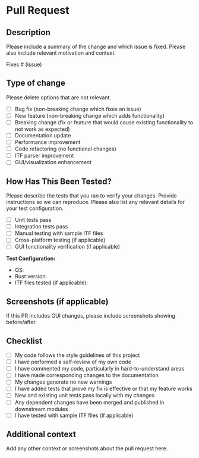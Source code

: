 # Pull Request

## Description

Please include a summary of the change and which issue is fixed. Please also include relevant motivation and context.

Fixes # (issue)

## Type of change

Please delete options that are not relevant.

- [ ] Bug fix (non-breaking change which fixes an issue)
- [ ] New feature (non-breaking change which adds functionality)
- [ ] Breaking change (fix or feature that would cause existing functionality to not work as expected)
- [ ] Documentation update
- [ ] Performance improvement
- [ ] Code refactoring (no functional changes)
- [ ] ITF parser improvement
- [ ] GUI/visualization enhancement

## How Has This Been Tested?

Please describe the tests that you ran to verify your changes. Provide instructions so we can reproduce. Please also list any relevant details for your test configuration.

- [ ] Unit tests pass
- [ ] Integration tests pass
- [ ] Manual testing with sample ITF files
- [ ] Cross-platform testing (if applicable)
- [ ] GUI functionality verification (if applicable)

**Test Configuration:**

- OS:
- Rust version:
- ITF files tested (if applicable):

## Screenshots (if applicable)

If this PR includes GUI changes, please include screenshots showing before/after.

## Checklist

- [ ] My code follows the style guidelines of this project
- [ ] I have performed a self-review of my own code
- [ ] I have commented my code, particularly in hard-to-understand areas
- [ ] I have made corresponding changes to the documentation
- [ ] My changes generate no new warnings
- [ ] I have added tests that prove my fix is effective or that my feature works
- [ ] New and existing unit tests pass locally with my changes
- [ ] Any dependent changes have been merged and published in downstream modules
- [ ] I have tested with sample ITF files (if applicable)

## Additional context

Add any other context or screenshots about the pull request here.
